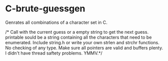 # C-brute-guessgen
Genrates all combinations of a character set in C.

/* Call with the current guess or a empty string to get the next guess. printable sould be a string containing all the characters that need to be enumerated.
Include string.h or write your own strlen and strchr functions.
No checking of any type. Make sure all pointers are valid and buffers plenty. I didn't have thread saftety problems. YMMV.*/
